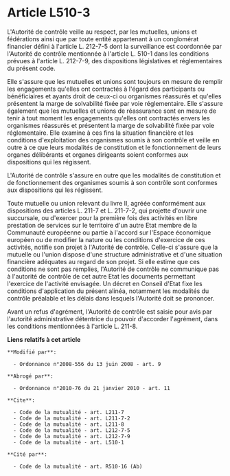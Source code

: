 # Article L510-3

L'Autorité de contrôle veille au respect, par les mutuelles, unions et fédérations ainsi que par toute entité appartenant à
un conglomérat financier défini à l'article L. 212-7-5 dont la surveillance est coordonnée par l'Autorité de contrôle
mentionnée à l'article L. 510-1 dans les conditions prévues à l'article L. 212-7-9, des dispositions législatives et
réglementaires du présent code. 

Elle s'assure que les mutuelles et unions sont toujours en mesure de remplir les engagements qu'elles ont contractés à
l'égard des participants ou bénéficiaires et ayants droit de ceux-ci ou organismes réassurés et qu'elles présentent la marge
de solvabilité fixée par voie réglementaire. Elle s'assure également que les mutuelles et unions de réassurance sont en
mesure de tenir à tout moment les engagements qu'elles ont contractés envers les organismes réassurés et présentent la marge
de solvabilité fixée par voie réglementaire. Elle examine à ces fins la situation financière et les conditions d'exploitation
des organismes soumis à son contrôle et veille en outre à ce que leurs modalités de constitution et le fonctionnement de
leurs organes délibérants et organes dirigeants soient conformes aux dispositions qui les régissent.

L'Autorité de contrôle s'assure en outre que les modalités de constitution et de fonctionnement des organismes soumis à son
contrôle sont conformes aux dispositions qui les régissent. 

Toute mutuelle ou union relevant du livre II, agréée conformément aux dispositions des articles L. 211-7 et L. 211-7-2, qui
projette d'ouvrir une succursale, ou d'exercer pour la première fois des activités en libre prestation de services sur le
territoire d'un autre Etat membre de la Communauté européenne ou partie à l'accord sur l'Espace économique européen ou de
modifier la nature ou les conditions d'exercice de ces activités, notifie son projet à l'Autorité de contrôle. Celle-ci
s'assure que la mutuelle ou l'union dispose d'une structure administrative et d'une situation financière adéquates au regard
de son projet. Si elle estime que ces conditions ne sont pas remplies, l'Autorité de contrôle ne communique pas à l'autorité
de contrôle de cet autre Etat les documents permettant l'exercice de l'activité envisagée. Un décret en Conseil d'Etat fixe
les conditions d'application du présent alinéa, notamment les modalités du contrôle préalable et les délais dans lesquels
l'Autorité doit se prononcer. 

Avant un refus d'agrément, l'Autorité de contrôle est saisie pour avis par l'autorité administrative détentrice du pouvoir
d'accorder l'agrément, dans les conditions mentionnées à l'article L. 211-8.

**Liens relatifs à cet article**

	**Modifié par**:

	  - Ordonnance n°2008-556 du 13 juin 2008 - art. 9

	**Abrogé par**:

	  - Ordonnance n°2010-76 du 21 janvier 2010 - art. 11

	**Cite**:

	  - Code de la mutualité - art. L211-7
	  - Code de la mutualité - art. L211-7-2
	  - Code de la mutualité - art. L211-8
	  - Code de la mutualité - art. L212-7-5
	  - Code de la mutualité - art. L212-7-9
	  - Code de la mutualité - art. L510-1

	**Cité par**:

	  - Code de la mutualité - art. R510-16 (Ab)

